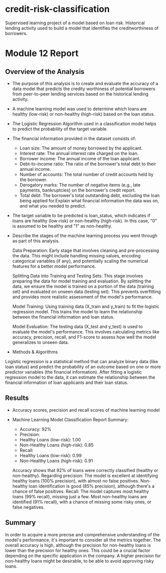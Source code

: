 # credit-risk-classification
Supervised learning project of a model based on loan risk. Historical lending activity used to build a model that identifies the creditworthiness of borrowers.

# Module 12 Report 

## Overview of the Analysis

* The purpose of this analysis is to create and evaluate the accuracy of a data model that predicts the credity worthiness of potential borrowers   from peer-to-peer lending services based on the historical lending activity. 
* A machine learning model was used to determine which loans are healthy (low-risk) or non-healthy (high-risk) based on the loan status.
* The Logistic Regression Algorithm used in a classification model helps to predict the probability of the target variable.

* The financial information provided in the dataset consists of: 

    - Loan size: The amount of money borrowed by the applicant.
    - Interest rate: The annual interest rate charged on the loan.
    - Borrower income: The annual income of the loan applicant.
    - Debt-to-income ratio: The ratio of the borrower's total debt to their annual income.
    - Number of accounts: The total number of credit accounts held by the borrower.
    - Derogatory marks: The number of negative items (e.g., late payments, bankruptcies) on the borrower's credit report.
    - Total debt: The borrower's total outstanding debt, excluding the loan being applied for.Explain what financial information the data was on, and   what you needed to predict.

* The target variable to be predicted is loan_status, which indicates if loans are healthy (low-risk) or non-healthy (high-risk). In this case, "0" is assumed to be healthy and "1" as non-healthy.


* Describe the stages of the machine learning process you went through as part of this analysis.

    Data Preparation: Early stage that involves cleaning and pre-processing the data. This might include handling missing values, encoding categorical variables (if any), and potentially scaling the numerical features for a better model performance.

    Splitting Data into Training and Testing Sets: This stage involves preparing the data for model training and evaluation. By splitting the data, we ensure the model is trained on a portion of the data (training set) and evaluated on unseen data (testing set). This prevents overfitting and provides more realistic assessment of the model's performance.

    Model Training: Using training data (X_train and y_train) to fit the logistic regression model. This trains the model to learn the relationship between the financial information and loan status.

    Model Evaluation: The testing data (X_test and y_test) is used to evaluate the model's performance. This involves calculating metrics like accuracy, precision, recall, and F1-score to assess how well the model generalizes to unseen data.

* Methods & Algorithms

Logistic regression is a statistical method that can analyze binary data (like loan status) and predict the probability of an outcome based on one or more predictor variables (the financial information). After fitting a logistic regression model to the data, it can estimate the relationship between the financial information of loan applicants and their loan status. 

## Results

* Accuracy scores, precision and recall scores of machine learning model

* Machine Learning Model Classification Report Summary:
   
    * Accuracy: 92%
    * Precision:
    * Healthy Loans (low-risk): 1.00
    * Non-Healthy Loans (high-risk): 0.85
    * Recall:
    * Healthy Loans (low-risk): 0.99
    * Non-Healthy Loans (high-risk): 0.91

    Accuracy shows that 92% of loans were correctly classified (healthy or non-healthy).
    Regarding precision: The model is excellent at identifying healthy loans (100% precision), with almost no false positives.
    Non-healthy loan identification is good (85% precision), although there's a chance of false positives.
    Recall: The model captures most healthy loans (99% recall), missing just a few. Most non-healthy loans are identified (91% recall), with a chance of missing some risky ones, or false negatives.

## Summary

In order to acquire a more precise and comprehensive understanding of the model's performance, it's important to consider all the metrics together. The overall accuracy is high, although the precision for non-healthy loans is lower than the precision for healthy ones. This could be a crucial factor depending on the specific application in the company. A higher precision for non-healthy loans might be desirable, to be able to avoid approving risky loans. 


